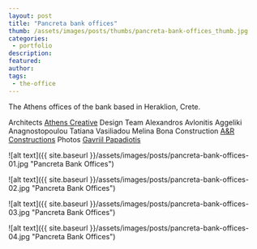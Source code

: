 ```yaml
---
layout: post
title: "Pancreta bank offices"
thumb: /assets/images/posts/thumbs/pancreta-bank-offices_thumb.jpg
categories:
 - portfolio
description:
featured:
author: 
tags:
 - the-office
---
```


The Athens offices of the bank based in Heraklion, Crete.

<p class="credits">
    <span class="title">Architects</span>
        <span class="contributor"><a href="https://athenscreative.gr/en/">Athens Creative</a></span>
    <span class="title">Design Team</span>
        <span class="contributor">Alexandros Avlonitis</span>
        <span class="contributor">Aggeliki Anagnostopoulou</span>
        <span class="contributor">Tatiana Vasiliadou</span>
        <span class="contributor">Melina Bona</span>
    <span class="title">Construction</span>
        <span class="contributor"><a href="https://www.ar-constructions.gr/en/">A&amp;R Constructions</a></span>
    <span class="title">Photos</span>
        <span class="contributor"><a href="https://gavriilux.com/">Gavriil Papadiotis</a></span>
</p>

![alt text]({{ site.baseurl }}/assets/images/posts/pancreta-bank-offices-01.jpg "Pancreta Bank Offices")

![alt text]({{ site.baseurl }}/assets/images/posts/pancreta-bank-offices-02.jpg "Pancreta Bank Offices")

![alt text]({{ site.baseurl }}/assets/images/posts/pancreta-bank-offices-03.jpg "Pancreta Bank Offices")

![alt text]({{ site.baseurl }}/assets/images/posts/pancreta-bank-offices-04.jpg "Pancreta Bank Offices")